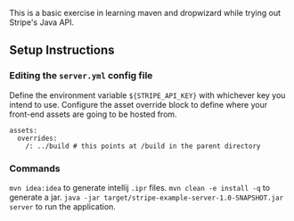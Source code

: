 This is a basic exercise in learning maven and dropwizard while trying out Stripe's Java API.

## Setup Instructions

### Editing the `server.yml` config file

Define the environment variable `${STRIPE_API_KEY}` with whichever key you intend to use.
Configure the asset override block to define where your front-end assets are going to be hosted from.

```
assets:
  overrides:
    /: ../build # this points at /build in the parent directory
```

### Commands
`mvn idea:idea` to generate intellij `.ipr` files. 
`mvn clean -e install -q` to generate a jar. 
`java -jar target/stripe-example-server-1.0-SNAPSHOT.jar server` to run the application. 



